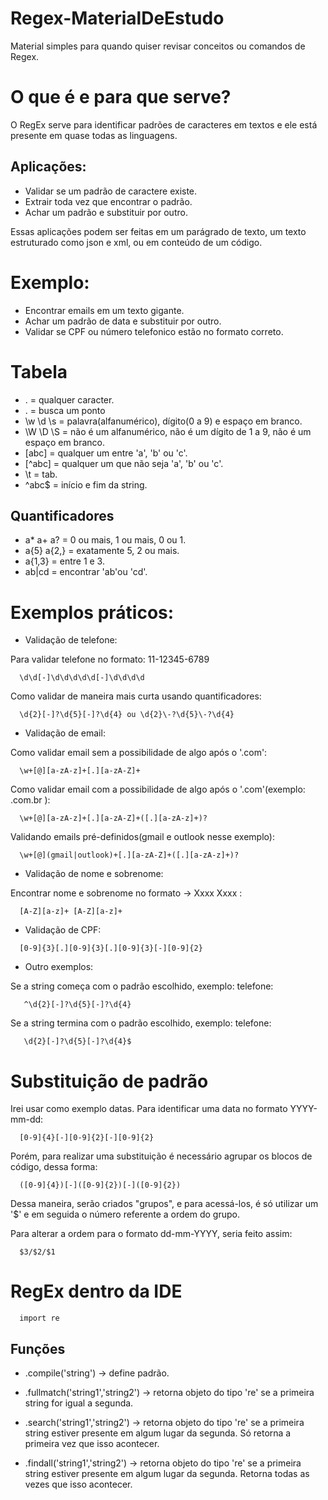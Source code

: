 # Regex-MaterialDeEstudo
Material simples para quando quiser revisar conceitos ou comandos de Regex. 


# O que é e para que serve?

O RegEx serve para identificar padrões de caracteres em textos e ele está presente em quase todas as linguagens.


## Aplicações:
* Validar se um padrão de caractere existe.
* Extrair toda vez que encontrar o padrão.
* Achar um padrão e substituir por outro.

Essas aplicações podem ser feitas em um parágrado de texto, um texto estruturado como json e xml, ou em conteúdo de um código.


# Exemplo:
* Encontrar emails em um texto gigante.
* Achar um padrão de data e substituir por outro.
* Validar se CPF ou número telefonico estão no formato correto.


# Tabela

* . = qualquer caracter.
* \. = busca um ponto
* \w \d \s = palavra(alfanumérico), dígito(0 a 9) e espaço em branco.
* \W \D \S = não é um alfanumérico, não é um dígito de 1 a 9, não é um espaço em branco.
* [abc] = qualquer um entre 'a', 'b' ou 'c'.
* [^abc] = qualquer um que não seja 'a', 'b' ou 'c'.
* \t = tab.
* ^abc$ = início e fim da string.


## Quantificadores
* a* a+ a? = 0 ou mais, 1 ou mais, 0 ou 1.
* a{5} a{2,} = exatamente 5, 2 ou mais.
* a{1,3} = entre 1 e 3.
* ab|cd = encontrar 'ab'ou 'cd'.


# Exemplos práticos:

* Validação de telefone:
  
Para validar telefone no formato: 11-12345-6789
```
  \d\d[-]\d\d\d\d\d[-]\d\d\d\d
```

Como validar de maneira mais curta usando quantificadores:
```
  \d{2}[-]?\d{5}[-]?\d{4} ou \d{2}\-?\d{5}\-?\d{4}
```


* Validação de email:

Como validar email sem a possibilidade de algo após o '.com':
```
  \w+[@][a-zA-z]+[.][a-zA-Z]+
```

Como validar email com a possibilidade de algo após o '.com'(exemplo: .com.br ):
```
  \w+[@][a-zA-z]+[.][a-zA-Z]+([.][a-zA-z]+)?
```

Validando emails pré-definidos(gmail e outlook nesse exemplo):
```
  \w+[@](gmail|outlook)+[.][a-zA-Z]+([.][a-zA-z]+)?
```

* Validação de nome e sobrenome:

Encontrar nome e sobrenome no formato -> Xxxx Xxxx : 
```
  [A-Z][a-z]+ [A-Z][a-z]+
```

* Validação de CPF:

```
  [0-9]{3}[.][0-9]{3}[.][0-9]{3}[-][0-9]{2}
```

* Outro exemplos:

Se a string começa com o padrão escolhido, exemplo: telefone:
```
   ^\d{2}[-]?\d{5}[-]?\d{4} 
```

Se a string termina com o padrão escolhido, exemplo: telefone:
```
   \d{2}[-]?\d{5}[-]?\d{4}$ 
```

# Substituição de padrão

Irei usar como exemplo datas.
Para identificar uma data no formato YYYY-mm-dd:
```
  [0-9]{4}[-][0-9]{2}[-][0-9]{2}
```

Porém, para realizar uma substituição é necessário agrupar os blocos de código, dessa forma:
```
  ([0-9]{4})[-]([0-9]{2})[-]([0-9]{2})
```

Dessa maneira, serão criados "grupos", e para acessá-los, é só utilizar um '$' e em seguida o número referente a ordem do grupo.

Para alterar a ordem para o formato dd-mm-YYYY, seria feito assim:
```
  $3/$2/$1
```


# RegEx dentro da IDE

```
  import re
```

## Funções

* .compile('string')  -> define padrão.
  
* .fullmatch('string1','string2')  -> retorna objeto do tipo 're' se a primeira string for igual a segunda.
  
* .search('string1','string2')  -> retorna objeto do tipo 're' se a primeira string estiver presente em algum lugar da segunda. Só retorna a primeira vez que isso acontecer.

*  .findall('string1','string2')  -> retorna objeto do tipo 're' se a primeira string estiver presente em algum lugar da segunda. Retorna todas as vezes que isso acontecer.

  
